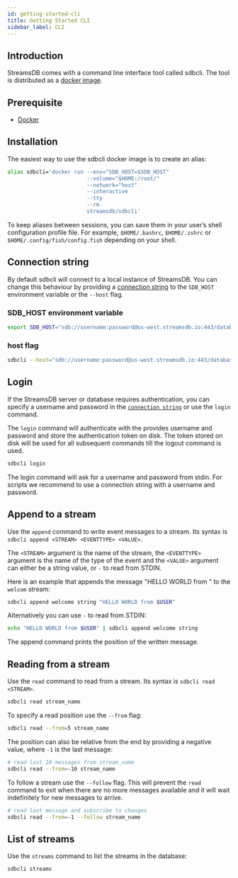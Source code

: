 ```yaml
---
id: getting-started-cli
title: Getting Started CLI
sidebar_label: CLI
---
```


## Introduction

StreamsDB comes with a command line interface tool called sdbcli. The tool is distributed as a [docker image](https://hub.docker.com/r/streamsdb/sdbcli).

## Prerequisite

* [Docker](https://docs.docker.com/install/)

## Installation

The easiest way to use the sdbcli docker image is to create an alias:

```bash
alias sdbcli='docker run --env="SDB_HOST=$SDB_HOST"
                         --volume="$HOME:/root/"
                         --network="host"
                         --interactive
                         --tty
                         --rm
                         streamsdb/sdbcli'
```

To keep aliases between sessions, you can save them in your user’s shell configuration profile file. For example, `$HOME/.bashrc`, `$HOME/.zshrc` or `$HOME/.config/fish/config.fish` depending on your shell.

## Connection string

By default sdbcli will connect to a local instance of StreamsDB. You can change this behaviour by providing a [connection string](/docs/connection-string) to the `SDB_HOST` environment variable or the `--host` flag.

### SDB_HOST environment variable

```bash
export SDB_HOST="sdb://username:password@us-west.streamsdb.io:443/database_name"
```

### host flag

```bash
sdbcli --host="sdb://username:password@us-west.streamsdb.io:443/database_name" <COMMAND>
```

## Login

If the StreamsDB server or database requires authentication, you can specify a username and password in the [`connection string`](#connection-string) or use the `login` command.

The `login` command will authenticate with the provides username and password and store the authentication token on disk. The token stored on disk will be used for all subsequent commands till the logout command is used.

```bash
sdbcli login
```

The login command will ask for a username and password from stdin. For scripts we recommend to use a connection string with a username and password.

## Append to a stream

Use the `append` command to write event messages to a stream. Its syntax is `sdbcli append <STREAM> <EVENTTYPE> <VALUE>`.

The `<STREAM>` argument is the name of the stream, the `<EVENTTYPE>` argument is the name of the type of the event and the `<VALUE>` argument can either be a string value, or `-` to read from STDIN.

Here is an example that appends the message "HELLO WORLD from <user>" to the `welcom` stream:

``` BASH
sdbcli append welcome string "HELLO WORLD from $USER"
```

Alternatively you can use `-` to read from STDIN:

```bash
echo "HELLO WORLD from $USER" | sdbcli append welcome string
```

The append command prints the position of the written message.

## Reading from a stream

Use the `read` command to read from a stream. Its syntax is `sdbcli read <STREAM>`.

```bash
sdbcli read stream_name
```

To specify a read position use the `--from` flag:

```bash
sdbcli read --from=5 stream_name
```

The position can also be relative from the end by providing a negative value, where `-1` is the last message:

```bash
# read last 10 messages from stream_name
sdbcli read --from=-10 stream_name
```

To follow a stream use the `--follow` flag. This will prevent the `read` command to exit when there are no more messages available and it will wait indefinitely for new messages to arrive.

```bash
# read last message and subscribe to changes
sdbcli read --from=-1 --follow stream_name
```

## List of streams

Use the `streams` command to list the streams in the database:

```bash
sdbcli streams
```
